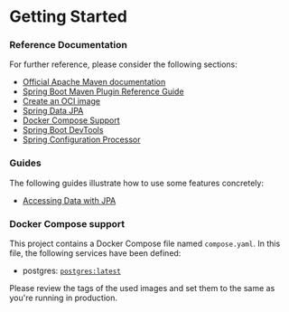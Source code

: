 # Getting Started

### Reference Documentation
For further reference, please consider the following sections:

* [Official Apache Maven documentation](https://maven.apache.org/guides/index.html)
* [Spring Boot Maven Plugin Reference Guide](https://docs.spring.io/spring-boot/docs/3.2.0/maven-plugin/reference/html/)
* [Create an OCI image](https://docs.spring.io/spring-boot/docs/3.2.0/maven-plugin/reference/html/#build-image)
* [Spring Data JPA](https://docs.spring.io/spring-boot/docs/3.2.0/reference/htmlsingle/index.html#data.sql.jpa-and-spring-data)
* [Docker Compose Support](https://docs.spring.io/spring-boot/docs/3.2.0/reference/htmlsingle/index.html#features.docker-compose)
* [Spring Boot DevTools](https://docs.spring.io/spring-boot/docs/3.2.0/reference/htmlsingle/index.html#using.devtools)
* [Spring Configuration Processor](https://docs.spring.io/spring-boot/docs/3.2.0/reference/htmlsingle/index.html#appendix.configuration-metadata.annotation-processor)

### Guides
The following guides illustrate how to use some features concretely:

* [Accessing Data with JPA](https://spring.io/guides/gs/accessing-data-jpa/)

### Docker Compose support
This project contains a Docker Compose file named `compose.yaml`.
In this file, the following services have been defined:

* postgres: [`postgres:latest`](https://hub.docker.com/_/postgres)

Please review the tags of the used images and set them to the same as you're running in production.


